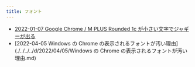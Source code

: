 ```yaml
---
title: フォント
---
```



- [2022-01-07 Google Chrome / M PLUS Rounded 1c が小さい文字でジャギーが出る](./../../../d/2022/01/07/Google_Chrome_フォント_M_PLUS_Rounded_1c_が小さい文字でジャギーが出る.md)
- [2022-04-05 Windows の Chrome の表示されるフォントが汚い理由](./../../../d/2022/04/05/Windows の Chrome の表示されるフォントが汚い理由.md)




